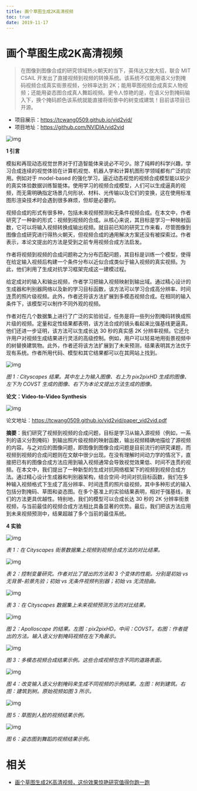 ```yaml
---
title: 画个草图生成2K高清视频
toc: true
date: 2019-11-17
---
```


# 画个草图生成2K高清视频

> 在图像到图像合成的研究领域热火朝天的当下，英伟达又放大招，联合 MIT CSAIL 开发出了直接视频到视频的转换系统。该系统不仅能用语义分割掩码视频合成真实街景视频，分辨率达到 2K；能用草图视频合成真实人物视频；还能用姿态图合成真人舞蹈视频。更令人惊艳的是，在语义分割掩码输入下，换个掩码颜色该系统就能直接将街景中的树变成建筑！目前该项目已开源。



- 项目展示：https://tcwang0509.github.io/vid2vid/
- 项目地址：https://github.com/NVIDIA/vid2vid



![img](https://mmbiz.qpic.cn/mmbiz_gif/KmXPKA19gWibvIYtZSHedibFw1NViaCdJtyddG38Oiaib6dC9beQTPlxZjRqRUPQVatDxHh9pC1DrHHmqxXW3UDXzjQ/640?wx_fmt=gif&tp=webp&wxfrom=5&wx_lazy=1)



**1 引言**



模拟和再现动态视觉世界对于打造智能体来说必不可少。除了纯粹的科学兴趣，学习合成连续的视觉体验在计算机视觉、机器人学和计算机图形学领域都有广泛的应用。例如对于 model-based 的强化学习，逼近动态视觉的视频合成模型能以较少的真实体验数据训练智能体。使用学习的视频合成模型，人们可以生成逼真的视频，而无需明确指定场景几何形状、材料、光传输以及它们的变换，这在使用标准图形渲染技术时会遇到很多麻烦，但却是必要的。



视频合成的形式有很多种，包括未来视频预测和无条件视频合成。在本文中，作者研究了一种新的形式：视频到视频的合成。从核心来说，其目标是学习一种映射函数，它可以将输入视频转换成输出视频。就目前已知的研究工作来看，尽管图像到图像合成研究进行得热火朝天，但视频合成的通用解决方案还没有被探索过。作者表示，本论文提出的方法是受到之前专用视频合成方法启发。



作者将视频到视频的合成问题称之为分布匹配问题，其目标是训练一个模型，使得在给定输入视频后构建一个条件分布以近似合成类似于输入视频的真实视频。为此，他们利用了生成对抗学习框架完成这一建模过程。



给定成对的输入和输出视频，作者学习把输入视频映射到输出域。通过精心设计的生成器和判别器网络以及新的学习目标函数，该方法可以学习合成高分辨率、时间连贯的照片级视频。此外，作者还将该方法扩展到多模态视频合成。在相同的输入条件下，该模型可以制作不同外观的视频。



作者对在几个数据集上进行了广泛的实验验证，任务是将一些列分割掩码转换成照片级的视频。定量和定性结果都表明，该方法合成的镜头看起来比强基线更逼真。他们还进一步证明，该方法可以生成长达 30 秒的真实感 2K 分辨率视频。它还允许用户对视频生成结果进行灵活的高级控制。例如，用户可以轻易地用街景视频中的树替换建筑物。此外，作者还将该方法扩展到了未来预测，结果表明其方法优于现有系统。作者所用代码、模型和其它结果都可以在其网站上找到。



![img](https://mmbiz.qpic.cn/mmbiz_png/KmXPKA19gWibvIYtZSHedibFw1NViaCdJtyrzKjs1AwU5P7L2PP3rzmmLDVXZ4ZjxJQ0gmFTjZCMzpQbEeDKf6t9A/640?wx_fmt=png&tp=webp&wxfrom=5&wx_lazy=1&wx_co=1)

*图 1：Cityscapes 结果。其中左上为输入图像、右上为 pix2pixHD 生成的图像、左下为 COVST 生成的图像、右下为本论文提出方法生成的图像。*







**论文：Video-to-Video Synthesis**



![img](https://mmbiz.qpic.cn/mmbiz_png/KmXPKA19gWibvIYtZSHedibFw1NViaCdJty1WCEwiamMIgSklHy7aK77k40wNicdbyQRoOiaHP7XpQDJfvncTYKWbTfQ/640?wx_fmt=png&tp=webp&wxfrom=5&wx_lazy=1&wx_co=1)



论文地址：https://tcwang0509.github.io/vid2vid/paper_vid2vid.pdf



**摘要**：我们研究了视频到视频的合成问题，目标是学习从输入源视频（例如，一系列的语义分割掩码）到输出照片级视频的映射函数，输出视频精确地描绘了源视频的内容。与之对应的图像问题，即图像到图像合成问题是目前流行的研究课题，而视频到视频的合成问题则在文献中很少出现。在没有理解时间动力学的情况下，直接把已有的图像合成方法应用到输入视频通常会导致视觉效果低、时间不连贯的视频。在本文中，我们提出了一种新型的生成对抗网络框架下的视频到视频合成方法。通过精心设计生成器和判别器架构，结合空间-时间对抗目标函数，我们在多种输入视频格式下生成了高分辨率、时间连贯的照片级视频，其中多种形式的输入包括分割掩码、草图和姿态图。在多个基准上的实验结果表明，相对于强基线，我们的方法更具优越性。特别地，我们的模型可以合成长达 30 秒的 2K 分辨率街景视频，与当前最佳的视频合成方法相比具备显著的优势。最后，我们把该方法应用到未来视频预测中，结果超越了多个当前的最佳系统。



**4 实验**



![img](https://mmbiz.qpic.cn/mmbiz_png/KmXPKA19gWibvIYtZSHedibFw1NViaCdJtyc1Cicnu1k0eLXpc2DiajCE5rZVcCB1wx60OJ2RlPWQkicBQ8QFeVbJORg/640?wx_fmt=png&tp=webp&wxfrom=5&wx_lazy=1&wx_co=1)

*表 1：在 Cityscapes 街景数据集上视频到视频合成方法的对比结果。*



![img](https://mmbiz.qpic.cn/mmbiz_png/KmXPKA19gWibvIYtZSHedibFw1NViaCdJty2zY0cibZibkvTErxq483FIH0O00Lccj11lWP79kuZef5QhdibGiciafzaYg/640?wx_fmt=png&tp=webp&wxfrom=5&wx_lazy=1&wx_co=1)

*表 2：控制变量研究。作者对比了提出的方法和 3 个变体的性能。分别是初始 vs 无背景-前景先验；初始 vs 无条件视频判别器；初始 vs 无流扭曲。*



![img](https://mmbiz.qpic.cn/mmbiz_png/KmXPKA19gWibvIYtZSHedibFw1NViaCdJtyDjl38h238tnenLVeXMoBDS66yJEiaaoJYedorhzsILtibnoTGAg0rZ0w/640?wx_fmt=png&tp=webp&wxfrom=5&wx_lazy=1&wx_co=1)

*表 3：在 Cityscapes 数据集上未来视频预测方法的对比结果。*



![img](https://mmbiz.qpic.cn/mmbiz_png/KmXPKA19gWibvIYtZSHedibFw1NViaCdJtyc6GiaiaSKW3ttE69uuW7NQl5WicRm0nD6bh2ibpw2H9fok5ENqkB3rWqTw/640?wx_fmt=png&tp=webp&wxfrom=5&wx_lazy=1&wx_co=1)

*图 2：Apolloscape 的结果。左图：pix2pixHD。中间：COVST。右图：作者提出的方法。输入语义分割掩码视频在左下角展示。*



![img](https://mmbiz.qpic.cn/mmbiz_png/KmXPKA19gWibvIYtZSHedibFw1NViaCdJtyT0voGEZiaGvHLEkRd2ocBO8rUILgiaeNM8xhOm681U1mqKKWBgfVuGlA/640?wx_fmt=png&tp=webp&wxfrom=5&wx_lazy=1&wx_co=1)

*图 3：多模态视频合成结果示例。这些合成视频包含不同的道路表面。*



![img](https://mmbiz.qpic.cn/mmbiz_png/KmXPKA19gWibvIYtZSHedibFw1NViaCdJtydpUE6Hiaic8O0NwZl9Co0JHMialYwe4xiaWZ8HxPfLYIXRmrbFJnmMzia1Q/640?wx_fmt=png&tp=webp&wxfrom=5&wx_lazy=1&wx_co=1)

*图 4：改变输入语义分割掩码来生成不同视频的示例结果。左图：树到建筑。右图：建筑到树。原始视频如图 3 所示。*



![img](https://mmbiz.qpic.cn/mmbiz_png/KmXPKA19gWibvIYtZSHedibFw1NViaCdJtyD5KaCea2bruQvZfbkO0ATO0VlZCMt7RQBMuVea3q2ytZlJIMUeVc0g/640?wx_fmt=png&tp=webp&wxfrom=5&wx_lazy=1&wx_co=1)

*图 5：草图到人脸的视频结果示例。*







![img](https://mmbiz.qpic.cn/mmbiz_png/KmXPKA19gWibvIYtZSHedibFw1NViaCdJtyV501C1aW99AeiaICK0ZWo8IUiaMv8TfYB1LEc3UP1YATCx7HWazT3Grw/640?wx_fmt=png&tp=webp&wxfrom=5&wx_lazy=1&wx_co=1)

*图 6：姿态图到舞蹈的视频结果示例。*







# 相关

- [画个草图生成2K高清视频，这份效果惊艳研究值得你跑一跑](https://mp.weixin.qq.com/s?__biz=MzA3MzI4MjgzMw==&mid=2650747202&idx=1&sn=9e4328401b67aae43254230b7745a7eb&chksm=871af53cb06d7c2addcebc264cc45c59b8dd599284fb6f6f9f3ee737ad4e6499db0913705959&mpshare=1&scene=1&srcid=0819E3BBJTBbqnt1nKSfXfoK#rd)
